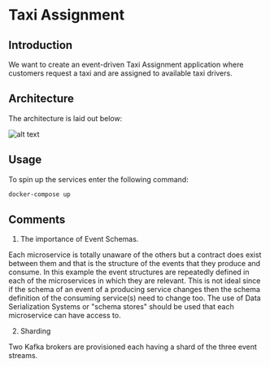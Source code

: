 # Taxi Assignment

## Introduction

We want to create an event-driven Taxi Assignment application where customers 
request a taxi and are assigned to available taxi drivers.

## Architecture

The architecture is laid out below:

![alt text][architecture]

## Usage

To spin up the services enter the following command:

```bash
docker-compose up
```

## Comments

1. The importance of Event Schemas.

Each microservice is totally unaware of the others but a contract does
exist between them and that is the structure of the events that they produce and 
consume. In this example the event structures are repeatedly defined in each of the 
microservices in which they are relevant. This is not ideal since if the schema of 
an event of a producing service changes then the schema definition of the consuming
service(s) need to change too. The use of Data Serialization Systems or "schema stores"
should be used that each microservice can have access to.

2. Sharding

Two Kafka brokers are provisioned each having a shard of the three event streams.

[architecture]: docs/taxi-assignment-architecture.png "architecture"
